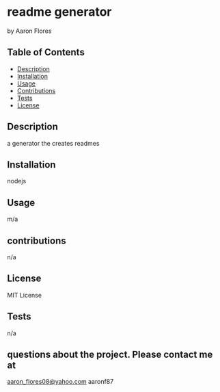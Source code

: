 
# readme generator 
by Aaron Flores 
## Table of Contents
- [Description](#description)
- [Installation](#installation)
- [Usage](#usage)
- [Contributions](#contributions)
- [Tests](#tests)
- [License](#license)

## Description
a generator the creates readmes 
## Installation
nodejs
## Usage
m/a
## contributions
n/a
## License
MIT License
## Tests
n/a

## questions about the project.  Please contact me at 
aaron_flores08@yahoo.com
aaronf87

